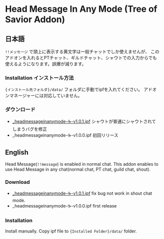 # Head Message In Any Mode (Tree of Savior Addon)


## 日本語

`!!メッセージ` で頭上に表示する黄文字は一般チャットでしか使えませんが、
このアドオンを入れるとPTチャット、ギルドチャット、シャウトでの入力からでも使えるようになります。誤爆が減ります。


### Installation インストール方法

`{インストール先フォルダ}/data/` フォルダに手動でipfを入れてください。
アドオンマネージャーには対応していません。


### ダウンロード

- [_headmessageinanymode-☕-v1.0.1.ipf](https://github.com/yyyyyu/Tree-of-Savior-Addons/blob/master/HeadMessageInAnyMode/ipf/_headmessageinanymode-%E2%98%95-v1.0.1.ipf) シャウトが普通にシャウトされてしまうバグを修正
- _headmessageinanymode-☕-v1.0.0.ipf 初回リリース



## English

Head Message(`!!message`) is enabled in normal chat.
This addon enables to use Head Message in any chat(normal chat, PT chat, guild chat, shout).


### Download

- [_headmessageinanymode-☕-v1.0.1.ipf](https://github.com/yyyyyu/Tree-of-Savior-Addons/blob/master/HeadMessageInAnyMode/ipf/_headmessageinanymode-%E2%98%95-v1.0.1.ipf) fix bug not work in shout chat mode.
- _headmessageinanymode-☕-v1.0.0.ipf first release


### Installation

Install manually. Copy ipf file to `{Installed Folder}/data/` folder.


